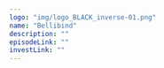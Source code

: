 ```yaml
---
logo: "img/logo_BLACK_inverse-01.png"
name: "Bellibind"
description: ""
episodeLink: ""
investLink: ""
---
```

